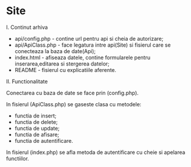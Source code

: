 # Site

I. Continut arhiva

- api/config.php - contine url pentru api si cheia de autorizare;
- api/ApiClass.php - face legatura intre api(Site) si fisierul care se conecteaza la baza de date(Api);
- index.html - afiseaza datele, contine formularele pentru inserarea,editarea si stergerea datelor;
- README - fisierul cu explicatiile aferente.

II. Functionalitate

Conectarea cu baza de date se face prin (config.php).

In fisierul (ApiClass.php) se gaseste clasa cu metodele:

- functia de insert;
- functia de delete;
- functia de update;
- functia de afisare;
- functia de autentificare.

In fisierul (index.php) se afla metoda de autentificare cu cheie si apelarea functiilor.
